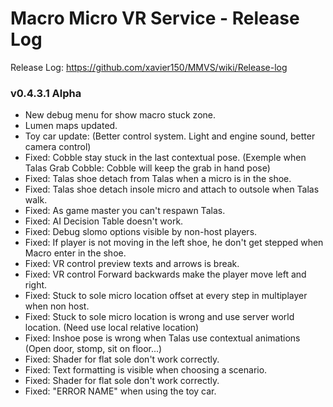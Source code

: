 # Macro Micro VR Service - Release Log
Release Log: https://github.com/xavier150/MMVS/wiki/Release-log

###  v0.4.3.1 Alpha

- New debug menu for show macro stuck zone.
- Lumen maps updated.
- Toy car update: (Better control system. Light and engine sound, better camera control)
- Fixed: Cobble stay stuck in the last contextual pose. (Exemple when Talas Grab Cobble: Cobble will keep the grab in hand pose)
- Fixed: Talas shoe detach from Talas when a micro is in the shoe.
- Fixed: Talas shoe detach insole micro and attach to outsole when Talas walk.
- Fixed: As game master you can't respawn Talas.
- Fixed: AI Decision Table doesn't work.
- Fixed: Debug slomo options visible by non-host players.
- Fixed: If player is not moving in the left shoe, he don't get stepped when Macro enter in the shoe.
- Fixed: VR control preview texts and arrows is break.
- Fixed: VR control Forward backwards make the player move left and right.
- Fixed: Stuck to sole micro location offset at every step in multiplayer when non host.
- Fixed: Stuck to sole micro location is wrong and use server world location. (Need use local relative location)
- Fixed: Inshoe pose is wrong when Talas use contextual animations (Open door, stomp, sit on floor...)
- Fixed: Shader for flat sole don't work correctly.
- Fixed: Text formatting is visible when choosing a scenario.
- Fixed: Shader for flat sole don't work correctly.
- Fixed: "ERROR NAME" when using the toy car.
